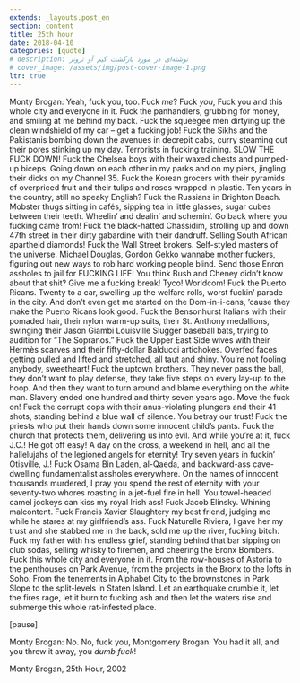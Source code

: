 ```yaml
---
extends: _layouts.post_en
section: content
title: 25th hour
date: 2018-04-10
categories: [quote]
# description: نوشته‌ای در مورد بازگشت گیم آو ترونز
# cover_image: /assets/img/post-cover-image-1.png
ltr: true
---
```




Monty Brogan: Yeah, fuck you, too. Fuck *me*? Fuck *you*, Fuck you and this whole city and everyone in it. Fuck the panhandlers, grubbing for money, and smiling at me behind my back. Fuck the squeegee men dirtying up the clean windshield of my car – get a fucking job! Fuck the Sikhs and the Pakistanis bombing down the avenues in decrepit cabs, curry steaming out their pores stinking up my day. Terrorists in fucking training. SLOW THE FUCK DOWN! Fuck the Chelsea boys with their waxed chests and pumped-up biceps. Going down on each other in my parks and on my piers, jingling their dicks on my Channel 35. Fuck the Korean grocers with their pyramids of overpriced fruit and their tulips and roses wrapped in plastic. Ten years in the country, still no speaky English? Fuck the Russians in Brighton Beach. Mobster thugs sitting in cafés, sipping tea in little glasses, sugar cubes between their teeth. Wheelin’ and dealin’ and schemin’. Go back where you fucking came from! Fuck the black-hatted Chassidim, strolling up and down 47th street in their dirty gabardine with their dandruff. Selling South African apartheid diamonds! Fuck the Wall Street brokers. Self-styled masters of the universe. Michael Douglas, Gordon Gekko wannabe mother fuckers, figuring out new ways to rob hard working people blind. Send those Enron assholes to jail for FUCKING LIFE! You think Bush and Cheney didn’t know about that shit? Give me a fucking break! Tyco! Worldcom! Fuck the Puerto Ricans. Twenty to a car, swelling up the welfare rolls, worst fuckin’ parade in the city. And don’t even get me started on the Dom-in-i-cans, ’cause they make the Puerto Ricans look good. Fuck the Bensonhurst Italians with their pomaded hair, their nylon warm-up suits, their St. Anthony medallions, swinging their Jason Giambi Louisville Slugger baseball bats, trying to audition for “The Sopranos.” Fuck the Upper East Side wives with their Hermès scarves and their fifty-dollar Balducci artichokes. Overfed faces getting pulled and lifted and stretched, all taut and shiny. You’re not fooling anybody, sweetheart! Fuck the uptown brothers. They never pass the ball, they don’t want to play defense, they take five steps on every lay-up to the hoop. And then they want to turn around and blame everything on the white man. Slavery ended one hundred and thirty seven years ago. Move the fuck on! Fuck the corrupt cops with their anus-violating plungers and their 41 shots, standing behind a blue wall of silence. You betray our trust! Fuck the priests who put their hands down some innocent child’s pants. Fuck the church that protects them, delivering us into evil. And while you’re at it, fuck J.C.! He got off easy! A day on the cross, a weekend in hell, and all the hallelujahs of the legioned angels for eternity! Try seven years in fuckin’ Otisville, J.! Fuck Osama Bin Laden, al-Qaeda, and backward-ass cave-dwelling fundamentalist assholes everywhere. On the names of innocent thousands murdered, I pray you spend the rest of eternity with your seventy-two whores roasting in a jet-fuel fire in hell. You towel-headed camel jockeys can kiss my royal Irish ass! Fuck Jacob Elinsky. Whining malcontent. Fuck Francis Xavier Slaughtery my best friend, judging me while he stares at my girlfriend’s ass. Fuck Naturelle Riviera, I gave her my trust and she stabbed me in the back, sold me up the river, fucking bitch. Fuck my father with his endless grief, standing behind that bar sipping on club sodas, selling whisky to firemen, and cheering the Bronx Bombers. Fuck this whole city and everyone in it. From the row-houses of Astoria to the penthouses on Park Avenue, from the projects in the Bronx to the lofts in Soho. From the tenements in Alphabet City to the brownstones in Park Slope to the split-levels in Staten Island. Let an earthquake crumble it, let the fires rage, let it burn to fucking ash and then let the waters rise and submerge this whole rat-infested place.

[pause]

Monty Brogan: No. No, fuck you, Montgomery Brogan. You had it all, and you threw it away, you *dumb* *fuck*!

Monty Brogan, 25th Hour, 2002